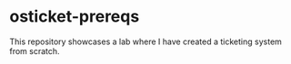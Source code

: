 # osticket-prereqs
This repository showcases a lab where I have created a ticketing system from scratch.
